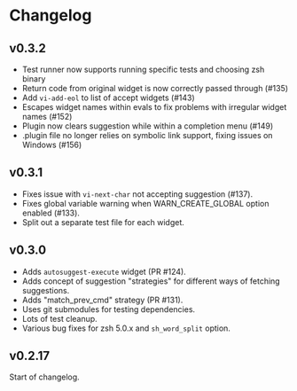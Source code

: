 # Changelog

## v0.3.2
- Test runner now supports running specific tests and choosing zsh binary
- Return code from original widget is now correctly passed through (#135)
- Add `vi-add-eol` to list of accept widgets (#143)
- Escapes widget names within evals to fix problems with irregular widget names (#152)
- Plugin now clears suggestion while within a completion menu (#149)
- .plugin file no longer relies on symbolic link support, fixing issues on Windows (#156)

## v0.3.1

- Fixes issue with `vi-next-char` not accepting suggestion (#137).
- Fixes global variable warning when WARN_CREATE_GLOBAL option enabled (#133).
- Split out a separate test file for each widget.

## v0.3.0

- Adds `autosuggest-execute` widget (PR #124).
- Adds concept of suggestion "strategies" for different ways of fetching suggestions.
- Adds "match_prev_cmd" strategy (PR #131).
- Uses git submodules for testing dependencies.
- Lots of test cleanup.
- Various bug fixes for zsh 5.0.x and `sh_word_split` option.


## v0.2.17

Start of changelog.
